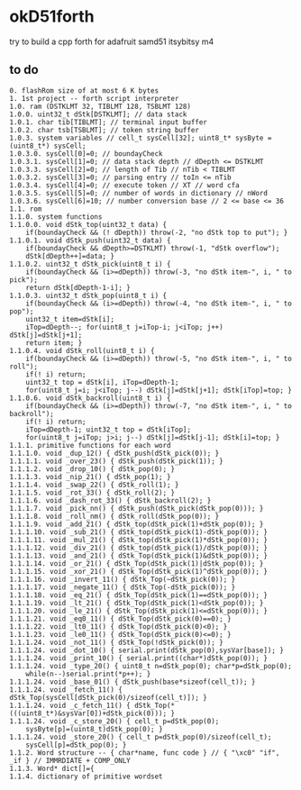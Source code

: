 # okD51forth
try to build a cpp forth for adafruit samd51 itsybitsy m4
## to do
	0. flashRom size of at most 6 K bytes
	1. 1st project -- forth script interpreter
	1.0. ram (DSTKLMT 32, TIBLMT 128, TSBLMT 128)
	1.0.0. uint32_t dStk[DSTKLMT]; // data stack
	1.0.1. char tib[TIBLMT]; // terminal input buffer
	1.0.2. char tsb[TSBLMT]; // token string buffer
	1.0.3. system variables // cell_t sysCell[32]; uint8_t* sysByte = (uint8_t*) sysCell;
	1.0.3.0. sysCell[0]=0; // boundayCheck
	1.0.3.1. sysCell[1]=0; // data stack depth // dDepth <= DSTKLMT
	1.0.3.3. sysCell[2]=0; // length of Tib // nTib < TIBLMT
	1.0.3.2. sysCell[3]=0; // parsing entry // toIn <= nTib
	1.0.3.4. sysCell[4]=0; // execute token // XT // word cfa
	1.0.3.5. sysCell[5]=0; // number of words in dictionary // nWord
	1.0.3.6. sysCell[6]=10; // number conversion base // 2 <= base <= 36
	1.1. rom
	1.1.0. system functions
	1.1.0.0. void dStk_top(uint32_t data) {
		if(boundayCheck && (! dDepth)) throw(-2, "no dStk top to put"); }
	1.1.0.1. void dStk_push(uint32_t data) {
		if(boundayCheck && dDepth>=DSTKLMT) throw(-1, "dStk overflow");
		dStk[dDepth++]=data; }
	1.1.0.2. uint32_t dStk_pick(uint8_t i) {
		if(boundayCheck && (i>=dDepth)) throw(-3, "no dStk item-", i, " to pick");
		return dStk[dDepth-1-i]; }
	1.1.0.3. uint32_t dStk_pop(uint8_t i) {
		if(boundayCheck && (i>=dDepth)) throw(-4, "no dStk item-", i, " to pop");
		uint32_t item=dStk[i];
		iTop=dDepth--; for(uint8_t j=iTop-i; j<iTop; j++) dStk[j]=dStk[j+1];
		return item; }
	1.1.0.4. void dStk_roll(uint8_t i) {
		if(boundayCheck && (i>=dDepth)) throw(-5, "no dStk item-", i, " to roll");
		if(! i) return; 
		uint32_t top = dStk[i], iTop=dDepth-1;
		for(uint8_t j=i; j<iTop; j--) dStk[j]=dStk[j+1]; dStk[iTop]=top; }
	1.1.0.6. void dStk_backroll(uint8_t i) {
		if(boundayCheck && (i>=dDepth)) throw(-7, "no dStk item-", i, " to backroll");
		if(! i) return; 
		iTop=dDepth-1; uint32_t top = dStk[iTop];
		for(uint8_t j=iTop; j>i; j--) dStk[j]=dStk[j-1]; dStk[i]=top; }
	1.1.1. primitive functions for each word
	1.1.1.0. void _dup_12() { dStk_push(dStk_pick(0)); }
	1.1.1.1. void _over_23() { dStk_push(dStk_pick(1)); }
	1.1.1.2. void _drop_10() { dStk_pop(0); }
	1.1.1.3. void _nip_21() { dStk_pop(1); }
	1.1.1.4. void _swap_22() { dStk_roll(1); }
	1.1.1.5. void _rot_33() { dStk_roll(2); }
	1.1.1.6. void _dash_rot_33() { dStk_backroll(2); }
	1.1.1.7. void _pick_nn() { dStk_push(dStk_pick(dStk_pop(0))); }
	1.1.1.8. void _roll_nm() { dStk_roll(dStk_pop(0)); }
	1.1.1.9. void _add_21() { dStk_top(dStk_pick(1)+dStk_pop(0)); }
	1.1.1.10. void _sub_21() { dStk_top(dStk_pick(1)-dStk_pop(0)); }
	1.1.1.11. void _mul_21() { dStk_top(dStk_pick(1)*dStk_pop(0)); }
	1.1.1.12. void _div_21() { dStk_top(dStk_pick(1)/dStk_pop(0)); }
	1.1.1.13. void _and_21() { dStk_Top(dStk_pick(1)&dStk_pop(0)); }
	1.1.1.14. void _or_21() { dStk_Top(dStk_pick(1)|dStk_pop(0)); }
	1.1.1.15. void _xor_21() { dStk_Top(dStk_pick(1)^dStk_pop(0)); }
	1.1.1.16. void _invert_11() { dStk_Top(~dStk_pick(0)); }
	1.1.1.17. void _negate_11() { dStk_Top(-dStk_pick(0)); }
	1.1.1.18. void _eq_21() { dStk_Top(dStk_pick(1)==dStk_pop(0)); }
	1.1.1.19. void _lt_21() { dStk_Top(dStk_pick(1)<dStk_pop(0)); }
	1.1.1.20. void _le_21() { dStk_Top(dStk_pick(1)<=dStk_pop(0)); }
	1.1.1.21. void _eq0_11() { dStk_Top(dStk_pick(0)==0); }
	1.1.1.22. void _lt0_11() { dStk_Top(dStk_pick(0)<0); }
	1.1.1.23. void _le0_11() { dStk_Top(dStk_pick(0)<=0); }
	1.1.1.24. void _not_11() { dStk_Top(!dStk_pick(0)); }
	1.1.1.24. void _dot_10() { serial.print(dStk_pop(0),sysVar[base]); }
	1.1.1.24. void _print_10() { serial.print((char*)dStk_pop(0)); }
	1.1.1.24. void _type_20() { uint8_t n=dStk_pop(0); char*p=dStk_pop(0);
		while(n--)serial.print(*p++); }
	1.1.1.24. void _base_01() { dStk_push(base*sizeof(cell_t)); }
	1.1.1.24. void _fetch_11() { dStk_Top(sysCell[dStk_pick(0)/sizeof(cell_t)]); }
	1.1.1.24. void _c_fetch_11() { dStk_Top(*(((uint8_t*)&sysVar[0])+dStk_pick(0))); }
	1.1.1.24. void _c_store_20() { cell_t p=dStk_pop(0);
		sysByte[p]=(uint8_t)dStk_pop(0); }
	1.1.1.24. void _store_20() { cell_t p=dStk_pop(0)/sizeof(cell_t);
		sysCell[p]=dStk_pop(0); }
	1.1.2. Word structure -- { char*name, func code } // { "\xc0" "if", _if } // IMMRDIATE + COMP_ONLY
	1.1.3. Word* dict[]={
	1.1.4. dictionary of primitive wordset
